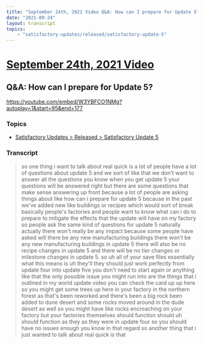 ```yaml
---
title: "September 24th, 2021 Video Q&A: How can I prepare for Update 5?"
date: "2021-09-24"
layout: transcript
topics:
    - "satisfactory-updates/released/satisfactory-update-5"
---
```

# [September 24th, 2021 Video](../2021-09-24.md)
## Q&A: How can I prepare for Update 5?
https://youtube.com/embed/W3YBFCO1NMg?autoplay=1&start=95&end=177

### Topics
* [Satisfactory Updates > Released > Satisfactory Update 5](../topics/satisfactory-updates/released/satisfactory-update-5.md)

### Transcript

> so one thing i want to talk about real quick is a lot of people have a lot of questions about update 5 and we sort of like that we don't want to answer all the questions you know when you get update 5 your questions will be answered right but there are some questions that make sense answering up front because a lot of people are asking things about like how can i prepare for update 5 because in the past we've added new like buildings or recipes which would sort of break basically people's factories and people want to know what can i do to prepare to mitigate the effects that the update will have on my factory so people ask the same kind of questions for update 5 naturally actually there won't really be any impact because some people have asked will there be any new manufacturing buildings there won't be any new manufacturing buildings in update 5 there will also be no recipe changes in update 5 and there will be no tier changes or milestone changes in update 5. so uh all of your save files essentially what this means is uh they'll they should just work perfectly from update four into update five you don't need to start again or anything like that the only possible issue you might run into are the things that i outlined in my world update video you can check the card up up here so you might get some trees up here in your factory in the northern forest as that's been reworked and there's been a big rock been added to dune desert and some rocks moved around in the dude desert as well so you might have like rocks encroaching on your factory but your factories themselves should function should uh should function as they as they were in update four so you should have no issues enough you know in that regard so another thing that i just wanted to talk about real quick is that
